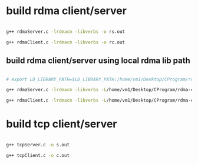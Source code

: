# build rdma client/server

```bash

g++ rdmaServer.c -lrdmacm -libverbs -o rs.out

g++ rdmaClient.c -lrdmacm -libverbs -o rc.out

```

## build rdma client/server using local rdma lib path

```bash

# export LD_LIBRARY_PATH=$LD_LIBRARY_PATH:/home/vm1/Desktop/CProgram/rdma-core/build/lib

g++ rdmaServer.c -lrdmacm -libverbs -L/home/vm1/Desktop/CProgram/rdma-core/build/lib -Wl,-rpath,/home/vm1/Desktop/CProgram/rdma-core/build/lib -o rs.out

g++ rdmaClient.c -lrdmacm -libverbs -L/home/vm1/Desktop/CProgram/rdma-core/build/lib -Wl,-rpath,/home/vm1/Desktop/CProgram/rdma-core/build/lib -o rc.out

```

# build tcp client/server

```bash

g++ tcpServer.c -o s.out

g++ tcpClient.c -o c.out

```